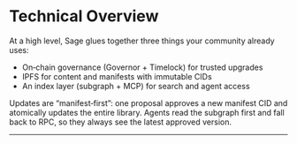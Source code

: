 # Technical Overview

At a high level, Sage glues together three things your community already uses:

-   On‑chain governance (Governor + Timelock) for trusted upgrades
-   IPFS for content and manifests with immutable CIDs
-   An index layer (subgraph + MCP) for search and agent access

Updates are “manifest‑first”: one proposal approves a new manifest CID and atomically updates the entire library. Agents read the subgraph first and fall back to RPC, so they always see the latest approved version.

---
